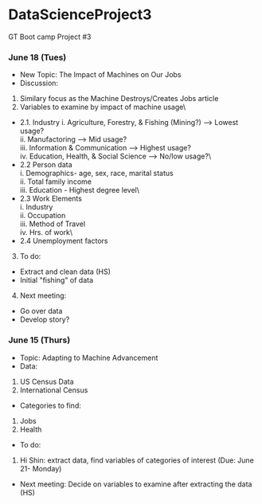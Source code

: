 # DataScienceProject3
GT Boot camp Project #3

### June 18 (Tues)
* New Topic: The Impact of Machines on Our Jobs
* Discussion: 
 1. Similary focus as the Machine Destroys/Creates Jobs article
 2. Variables to examine by impact of machine usage\
 - 2.1. Industry
   i. Agriculture, Forestry, & Fishing (Mining?) --> Lowest usage? \
  ii. Manufactoring --> Mid usage?\
 iii. Information & Communication --> Highest usage?\
  iv. Education, Health, & Social Science --> No/low usage?\
- 2.2 Person data\
  i. Demographics- age, sex, race, marital status\
 ii. Total family income\
iii. Education - Highest degree level\
- 2.3 Work Elements \
  i. Industry\
 ii. Occupation\
 iii. Method of Travel\
 iv. Hrs. of work\
 - 2.4 Unemployment factors

3. To do:
 * Extract and clean data (HS)
 * Initial "fishing" of data
  
4. Next meeting: 
 * Go over data
 * Develop story?
 
    
### June 15 (Thurs)
* Topic: Adapting to Machine Advancement
* Data: 
 1. US Census Data 
 2. International Census
  
* Categories to find:
 1. Jobs
 2. Health
  
 * To do:
 1. Hi Shin: extract data, find variables of categories of interest (Due: June 21- Monday)
    
  
* Next meeting: Decide on variables to examine after extracting the data (HS)
